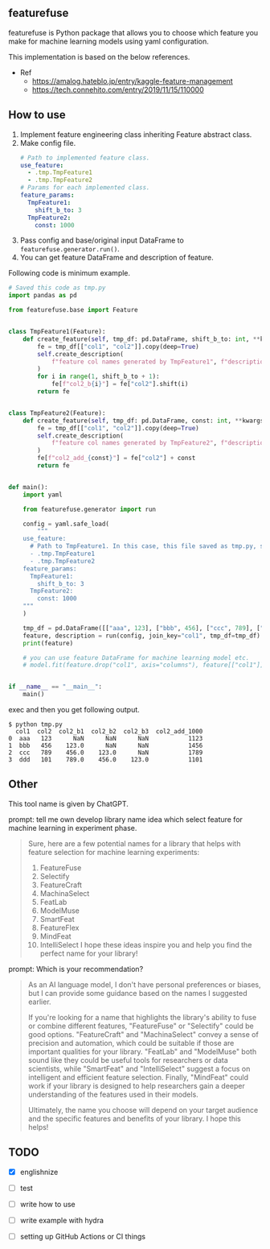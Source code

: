 featurefuse
---

featurefuse is Python package that allows you to choose which feature you make for machine learning models using yaml configuration.

This implementation is based on the below references.

- Ref
  - https://amalog.hateblo.jp/entry/kaggle-feature-management
  - https://tech.connehito.com/entry/2019/11/15/110000

How to use
---

1. Implement feature engineering class inheriting Feature abstract class.
2. Make config file.
    ```yaml
    # Path to implemented feature class.
    use_feature:
      - .tmp.TmpFeature1
      - .tmp.TmpFeature2
    # Params for each implemented class.
    feature_params:
      TmpFeature1:
        shift_b_to: 3
      TmpFeature2:
        const: 1000
    ```
3. Pass config and base/original input DataFrame to `featurefuse.generator.run()`.
4. You can get feature DataFrame and description of feature.

Following code is minimum example.

```python
# Saved this code as tmp.py
import pandas as pd

from featurefuse.base import Feature


class TmpFeature1(Feature):
    def create_feature(self, tmp_df: pd.DataFrame, shift_b_to: int, **kwargs) -> pd.DataFrame:
        fe = tmp_df[["col1", "col2"]].copy(deep=True)
        self.create_description(
            f"feature col names generated by TmpFeature1", f"description of each cols of TmpFeature1"
        )
        for i in range(1, shift_b_to + 1):
            fe[f"col2_b{i}"] = fe["col2"].shift(i)
        return fe


class TmpFeature2(Feature):
    def create_feature(self, tmp_df: pd.DataFrame, const: int, **kwargs) -> pd.DataFrame:
        fe = tmp_df[["col1", "col2"]].copy(deep=True)
        self.create_description(
            f"feature col names generated by TmpFeature2", f"description of each cols of TmpFeature2"
        )
        fe[f"col2_add_{const}"] = fe["col2"] + const
        return fe


def main():
    import yaml

    from featurefuse.generator import run

    config = yaml.safe_load(
        """
    use_feature:
      # Path to TmpFeature1. In this case, this file saved as tmp.py, so path is .tmp.TmpFeature1
      - .tmp.TmpFeature1
      - .tmp.TmpFeature2
    feature_params:
      TmpFeature1:
        shift_b_to: 3
      TmpFeature2:
        const: 1000
    """
    )

    tmp_df = pd.DataFrame([["aaa", 123], ["bbb", 456], ["ccc", 789], ["ddd", 101]], columns=["col1", "col2"])
    feature, description = run(config, join_key="col1", tmp_df=tmp_df)
    print(feature)

    # you can use feature DataFrame for machine learning model etc.
    # model.fit(feature.drop("col1", axis="columns"), feature[["col1"]])


if __name__ == "__main__":
    main()
```

exec and then you get following output.

```text
$ python tmp.py
  col1  col2  col2_b1  col2_b2  col2_b3  col2_add_1000
0  aaa   123      NaN      NaN      NaN           1123
1  bbb   456    123.0      NaN      NaN           1456
2  ccc   789    456.0    123.0      NaN           1789
3  ddd   101    789.0    456.0    123.0           1101
```


Other
---

This tool name is given by ChatGPT.

prompt: tell me own develop library name idea which select feature for machine learning in experiment phase.

> Sure, here are a few potential names for a library that helps with feature selection for machine learning experiments:
> 1. FeatureFuse
> 2. Selectify
> 3. FeatureCraft
> 4. MachinaSelect
> 5. FeatLab
> 6. ModelMuse
> 7. SmartFeat
> 8. FeatureFlex
> 9. MindFeat
> 10. IntelliSelect
> I hope these ideas inspire you and help you find the perfect name for your library!

prompt: Which is your recommendation?

> As an AI language model, I don't have personal preferences or biases, but I can provide some guidance based on the names I suggested earlier.
>
> If you're looking for a name that highlights the library's ability to fuse or combine different features, "FeatureFuse" or "Selectify" could be good options. "FeatureCraft" and "MachinaSelect" convey a sense of precision and automation, which could be suitable if those are important qualities for your library. "FeatLab" and "ModelMuse" both sound like they could be useful tools for researchers or data scientists, while "SmartFeat" and "IntelliSelect" suggest a focus on intelligent and efficient feature selection. Finally, "MindFeat" could work if your library is designed to help researchers gain a deeper understanding of the features used in their models.
>
> Ultimately, the name you choose will depend on your target audience and the specific features and benefits of your library. I hope this helps!


TODO
---

- [x] englishnize
- [ ] test
- [ ] write how to use
- [ ] write example with hydra
- [ ] setting up GitHub Actions or CI things

